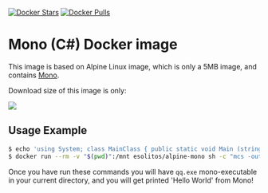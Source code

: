 [![Docker Stars](https://img.shields.io/docker/stars/esolitos/alpine-mono.svg?style=flat-square)](https://hub.docker.com/r/esolitos/alpine-mono/)
[![Docker Pulls](https://img.shields.io/docker/pulls/esolitos/alpine-mono.svg?style=flat-square)](https://hub.docker.com/r/esolitos/alpine-mono/)


Mono (C#) Docker image
======================

This image is based on Alpine Linux image, which is only a 5MB image, and contains
[Mono](http://www.mono-project.com/).

Download size of this image is only:

[![](https://images.microbadger.com/badges/image/esolitos/alpine-mono.svg)](http://microbadger.com/images/esolitos/alpine-mono "Get your own image badge on microbadger.com")


Usage Example
-------------

```bash
$ echo 'using System; class MainClass { public static void Main (string[] args) { Console.WriteLine ("Hello World"); } }' > qq.mono
$ docker run --rm -v "$(pwd)":/mnt esolitos/alpine-mono sh -c "mcs -out:/mnt/qq.exe /mnt/qq.mono && mono /mnt/qq.exe"
```

Once you have run these commands you will have `qq.exe` mono-executable in your
current directory, and you will get printed 'Hello World' from Mono!
